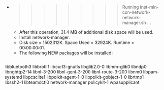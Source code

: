 * >>>>>>>>> Running inst-min-con-network-network-manager.sh ...
  * After this operation, 31.4 MB of additional disk space will be used.
  * Install network-manager.
  * Disk size = 1502312K. Space Used = 32924K. Runtime = 00:00:00:01.
  * The following NEW packages will be installed:
  ```bash
libbluetooth3 libbrotli1 libcurl3-gnutls libglib2.0-0 libmm-glib0
libndp0 libnghttp2-14 libnl-3-200 libnl-genl-3-200 libnl-route-3-200
libnm0 libpam-systemd libpcsclite1 libpolkit-agent-1-0 libpolkit-gobject-1-0
librtmp1 libssh2-1 libteamdctl0 network-manager policykit-1
wpasupplicant
  ```
